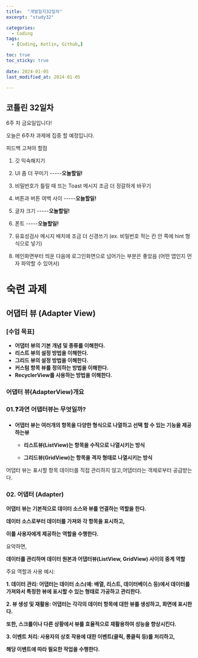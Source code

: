 ```yaml
---
title:  "개발일지32일차" 
excerpt: "study32"

categories:
  - Coding
tags:
  - [Coding, Kotlin, Github,]

toc: true
toc_sticky: true
 
date: 2024-01-05
last_modified_at: 2024-01-05

---
```



## 코틀린 32일차

6주 차 금요일입니다!

오늘은 6주차 과제에 집중 할 예정입니다.

피드백 고쳐야 할점

1. 깃 익숙해지기
  
2. UI 좀 더 꾸미기  -----**오늘할일!**

3. 비밀번호가 틀릴 때 뜨는 Toast 메시지 조금 더 정갈하게 바꾸기

4. 버튼과 버튼 여백 사이  -----**오늘할일!**

5. 글자 크기  -----**오늘할일!**

6. 폰트  -----**오늘할일!**

7. 유효성검사 메시지 배치에 조금 더 신경쓰기 (ex. 비밀번호 적는 칸 안 쪽에 hint 형식으로 넣기)

8. 메인화면부터 띄운 다음에 로그인화면으로 넘어가는 부분은 좋았음 (어떤 앱인지 먼자 파악할 수 있어서)

# 숙련 과제 



## 어댑터 뷰 (Adapter View)

### [수업 목표]

- **어댑터 뷰의 기본 개념 및 종류를 이해한다.**
- **리스트 뷰의 설정 방법을 이해한다.**
- **그리드 뷰의 설정 방법을 이해한다.**
- **커스텀 항목 뷰를 정의하는 방법을 이해한다.**
- **RecyclerView를 사용하는 방법을 이해한다.**


### 어댑터 뷰(AdapterView)개요

### 01.❓과연 어댑터뷰는 무엇일까?

- **어댑터 뷰는 여러개의 항목을 다양한 형식으로 나열하고 선택 할 수 있는 기능을 제공하는뷰**
  
    - **리스트뷰(ListView)는 항목을 수직으로 나열시키는 방식**
      
    - **그리드뷰(GridView)는 항목을 격자 형태로 나열시키는 방식**

 어댑터 뷰는 표시할 항목 데이터를 직접 관리하지 않고,어댑터라는 객체로부터 공급받는다.
      
### 02. 어댑터 (Adapter)

**어댑터 뷰는 기본적으로 데이터 소스와 뷰를 연결하는 역할을 한다.**

**데이터 소스로부터 데이터를 가져와 각 항목을 표시하고,**

**이를 사용자에게 제공하는 역할을 수행한다.** 

요악하면, 

**데이터를 관리하며 데이터 원본과 어댑터뷰(ListView, GridView) 사이의 중계 역할**

주요 역할과 사용 예시:

**1. 데이터 관리: 어댑터는 데이터 소스(예: 배열, 리스트, 데이터베이스 등)에서 데이터를 가져와서 특정한 뷰에 표시할 수 있는 형태로 가공하고 관리한다.**

**2. 뷰 생성 및 재활용: 어댑터는 각각의 데이터 항목에 대한 뷰를 생성하고, 화면에 표시한다.**

**또한, 스크롤이나 다른 상황에서 뷰를 효율적으로 재활용하여 성능을 향상시킨다.**

**3. 이벤트 처리: 사용자의 상호 작용에 대한 이벤트(클릭, 롱클릭 등)를 처리하고,**

**해당 이벤트에 따라 필요한 작업을 수행한다.**
